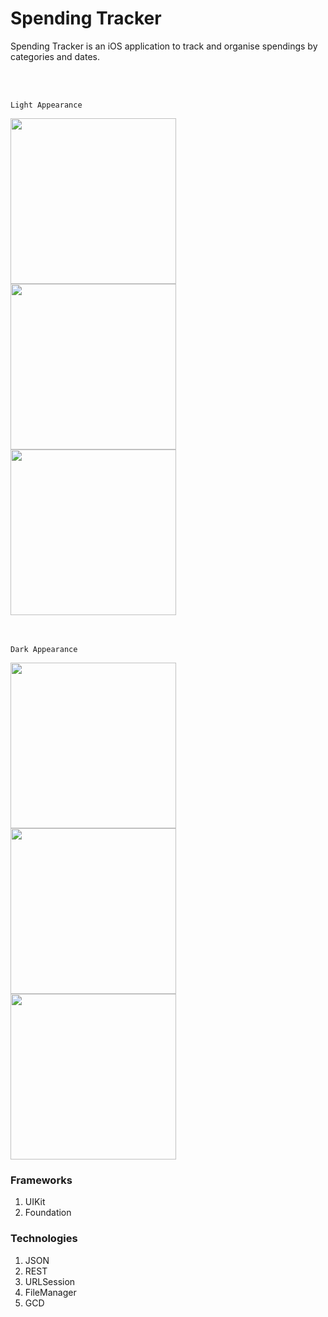 # Spending Tracker
Spending Tracker is an iOS application to track and organise spendings by categories and dates.

<br>
<br>

`Light Appearance`

<img src="https://github.com/vllimonad/Wallet-App/assets/118442277/ecbc8476-2f53-4475-a17a-f9766e161e51" width="265" >
<img src="https://github.com/vllimonad/Wallet-App/assets/118442277/09981ff3-1ff9-42eb-b2fb-159f94d9cc57" width="265" >
<img src="https://github.com/vllimonad/Wallet-App/assets/118442277/a8fa5617-38d4-47dd-85b9-9fc07ef2cc5c" width="265" > <br>

<br>
<br>

`Dark Appearance`

<img src="https://github.com/vllimonad/Wallet-App/assets/118442277/39361ac5-f2bf-4fe6-9a8e-e12f81f40fe1" width="265" >
<img src="https://github.com/vllimonad/Wallet-App/assets/118442277/7079e6b4-a89a-4c82-a3a3-fba3d1c5621f" width="265" >
<img src="https://github.com/vllimonad/Wallet-App/assets/118442277/ea10a25f-3495-48a5-ac98-79a78c3eac5b" width="265" >


### Frameworks
1. UIKit
2. Foundation

### Technologies
1. JSON
2. REST
3. URLSession
4. FileManager
5. GCD

